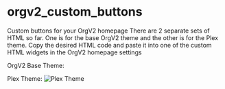 # orgv2_custom_buttons
Custom buttons for your OrgV2 homepage
There are 2 separate sets of HTML so far. One is for the base OrgV2 theme and the other is for the Plex theme.
Copy the desired HTML code and paste it into one of the custom HTML widgets in the OrgV2 homepage settings

OrgV2 Base Theme:

Plex Theme:
![Plex Theme](https://github.com/jigahertz/orgv2_custom_buttons/blob/master/plex_theme.PNG)

